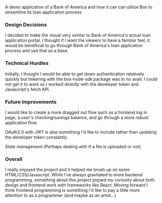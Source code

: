 A demo application of a Bank of America and how it can can utilize Box to streamline its loan application process


### Design Decisions

I decided to make the visual very similar to Bank of America's actual loan application portal. I thought if I want the viewers to 
have a familiar feel, it would be beneficial to go through Bank of America's loan application process and use that as a base.

### Technical Hurdles

Initially, I thought I would be able to get down authentication relatively quickly but tinkering with the box-node-sdk package
was to no avail. I could not get it to work so I worked directly with the developer token and Javascript's fetch API. 

### Future Improvements

I would like to create a more dragged out flow such as a frontend log in page, a user's checking/savings balance, and go through
a more robust application flow.

OAuth2.0 with JWT is also something I'd like to include rather than updating the developer token constantly.

State management (Perhaps dealing with if a file is uploaded or not)

### Overall

I really enjoyed the project and it helped me brush up on some HTML/CSS/Javascript. While I've always gravitated to more backend programming, something about this project piqued my curiosity about both design and frontend work with frameworks like React. Moving forward I think frontend programming is something I'd like to pay a little more attention to as a programmer (and maybe as an artist...)

